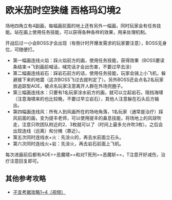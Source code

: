 # 欧米茄时空狭缝 西格玛幻境2

场地四角立有4副画，每幅画前面的地上还有另外一幅画，同时玩家会有任务技能。站在画上使用任务技能，可以获得各种各样的效果，用来处理机制。

开战后过一小会BOSS才会出现（有倒计时开爆发需求的玩家要注意），BOSS无身位，可随便打。

* 第一幅画连线火焰：踩火焰前方的画，使用任务技能，获得<Status :id="520" name="火属性耐性提升" />效果（BOSS要读条结束→飞到画前喊话，喊完话才会出伤害，不要过早去涂）
* 第二幅画连线岩石：踩岩石前方的话，使用任务技能，玩家会骑上小飞机，躲避接下来的地震（这次BOSS飞过去就判定了）。另外BOSS还会点名2名玩家放追踪型AOE，被点名玩家注意离开人群在外场兜圈子。
* 第三幅画连线水：只要有1名玩家涂水前方的画，就可以立起岩石，阻挡海啸（注意海啸来的也比较晚，不要过早立岩石），其他人注意躲在石头后方输出。
* 第四幅画连线风：<Role name="tank" /><Role name="healer" /><Role name="dps" />所有人到风画所在的场地角落，1名玩家（通常是<Role name="healer" />治疗）踩风前面的画，变为提丰老师，可以使用提丰的鼻息技能，将场地上的风球吹走，注意只吹团队附近的2、3枚就可以了（时间上最多允许吹3枚）。之后会出现连线（远离）和分摊（靠近）。
* 第五次同时连线水+火：先涂火的，再去水前面立石头。
* 第六次同时连线火+岩：先涂火，再去岩石前面上飞机。

每次进画前后都有AOE==恶魔啸==和对T死刑==恶魔斩==，<Role name="tank" />T注意开好减伤，<Role name="healer" />治疗注意回复即可。

## 其他参考攻略

* [子言考据攻略1~4（视频）](https://www.bilibili.com/video/av19818803/)